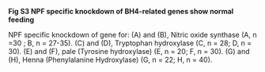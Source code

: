**Fig S3 NPF specific knockdown of BH4-related genes show normal feeding**

NPF specific knockdown of gene for: (A) and (B), Nitric oxide synthase (A, n =30 ; B, n = 27-35). (C) and (D), Tryptophan hydroxylase (C, n = 28; D, n = 30). (E) and (F), pale (Tyrosine hydroxylase) (E, n = 20; F, n = 30). (G) and (H), Henna (Phenylalanine Hydroxylase) (G, n = 22; H, n = 40).
